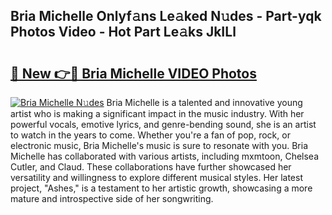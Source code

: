 ## Bria Michelle Onlyf𝚊ns Le𝚊ked N𝚞des - Part-yqk Photos Video - Hot Part Le𝚊ks JkILl

# <h2><a href="http://ac37578.deff.icu/?id=Bria+Michelle">🔗 New 👉🔴 Bria Michelle VIDEO Photos</a></h2>

[![Bria Michelle N𝚞des](https://i.imgur.com/rIISA9y.gif)](http://ac37578.deff.icu/?id=Bria+Michelle)
Bria Michelle is a talented and innovative young artist who is making a significant impact in the music industry. With her powerful vocals, emotive lyrics, and genre-bending sound, she is an artist to watch in the years to come. Whether you're a fan of pop, rock, or electronic music, Bria Michelle's music is sure to resonate with you. Bria Michelle has collaborated with various artists, including mxmtoon, Chelsea Cutler, and Claud. These collaborations have further showcased her versatility and willingness to explore different musical styles. Her latest project, "Ashes," is a testament to her artistic growth, showcasing a more mature and introspective side of her songwriting.
